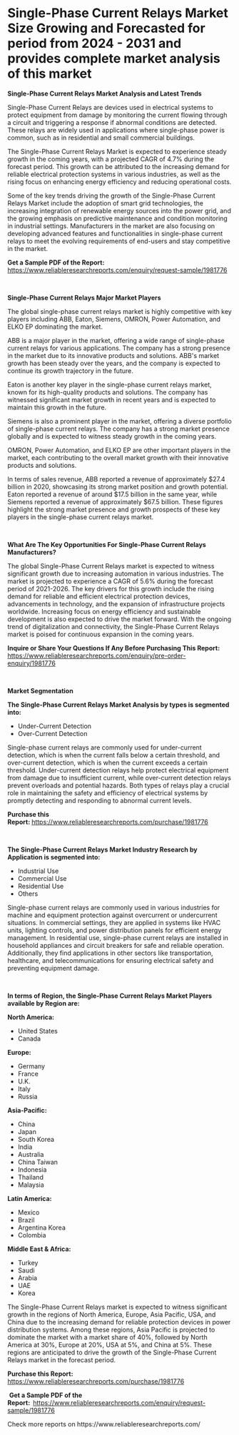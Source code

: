 <p><h1>Single-Phase Current Relays Market Size Growing and Forecasted for period from 2024 - 2031 and provides complete market analysis of this market</h1></p><p><strong>Single-Phase Current Relays Market Analysis and Latest Trends</strong></p>
<p><p>Single-Phase Current Relays are devices used in electrical systems to protect equipment from damage by monitoring the current flowing through a circuit and triggering a response if abnormal conditions are detected. These relays are widely used in applications where single-phase power is common, such as in residential and small commercial buildings.</p><p>The Single-Phase Current Relays Market is expected to experience steady growth in the coming years, with a projected CAGR of 4.7% during the forecast period. This growth can be attributed to the increasing demand for reliable electrical protection systems in various industries, as well as the rising focus on enhancing energy efficiency and reducing operational costs.</p><p>Some of the key trends driving the growth of the Single-Phase Current Relays Market include the adoption of smart grid technologies, the increasing integration of renewable energy sources into the power grid, and the growing emphasis on predictive maintenance and condition monitoring in industrial settings. Manufacturers in the market are also focusing on developing advanced features and functionalities in single-phase current relays to meet the evolving requirements of end-users and stay competitive in the market.</p></p>
<p><strong>Get a Sample PDF of the Report:&nbsp;</strong> <a href="https://www.reliableresearchreports.com/enquiry/request-sample/1981776">https://www.reliableresearchreports.com/enquiry/request-sample/1981776</a></p>
<p>&nbsp;</p>
<p><strong>Single-Phase Current Relays Major Market Players</strong></p>
<p><p>The global single-phase current relays market is highly competitive with key players including ABB, Eaton, Siemens, OMRON, Power Automation, and ELKO EP dominating the market. </p><p>ABB is a major player in the market, offering a wide range of single-phase current relays for various applications. The company has a strong presence in the market due to its innovative products and solutions. ABB's market growth has been steady over the years, and the company is expected to continue its growth trajectory in the future. </p><p>Eaton is another key player in the single-phase current relays market, known for its high-quality products and solutions. The company has witnessed significant market growth in recent years and is expected to maintain this growth in the future. </p><p>Siemens is also a prominent player in the market, offering a diverse portfolio of single-phase current relays. The company has a strong market presence globally and is expected to witness steady growth in the coming years. </p><p>OMRON, Power Automation, and ELKO EP are other important players in the market, each contributing to the overall market growth with their innovative products and solutions. </p><p>In terms of sales revenue, ABB reported a revenue of approximately $27.4 billion in 2020, showcasing its strong market position and growth potential. Eaton reported a revenue of around $17.5 billion in the same year, while Siemens reported a revenue of approximately $67.5 billion. These figures highlight the strong market presence and growth prospects of these key players in the single-phase current relays market.</p></p>
<p>&nbsp;</p>
<p><strong>What Are The Key Opportunities For Single-Phase Current Relays Manufacturers?</strong></p>
<p><p>The global Single-Phase Current Relays market is expected to witness significant growth due to increasing automation in various industries. The market is projected to experience a CAGR of 5.6% during the forecast period of 2021-2026. The key drivers for this growth include the rising demand for reliable and efficient electrical protection devices, advancements in technology, and the expansion of infrastructure projects worldwide. Increasing focus on energy efficiency and sustainable development is also expected to drive the market forward. With the ongoing trend of digitalization and connectivity, the Single-Phase Current Relays market is poised for continuous expansion in the coming years.</p></p>
<p><strong>Inquire or Share Your Questions If Any Before Purchasing This Report:</strong> <a href="https://www.reliableresearchreports.com/enquiry/pre-order-enquiry/1981776">https://www.reliableresearchreports.com/enquiry/pre-order-enquiry/1981776</a></p>
<p>&nbsp;</p>
<p><strong>Market Segmentation</strong></p>
<p><strong>The Single-Phase Current Relays Market Analysis by types is segmented into:</strong></p>
<p><ul><li>Under-Current Detection</li><li>Over-Current Detection</li></ul></p>
<p><p>Single-phase current relays are commonly used for under-current detection, which is when the current falls below a certain threshold, and over-current detection, which is when the current exceeds a certain threshold. Under-current detection relays help protect electrical equipment from damage due to insufficient current, while over-current detection relays prevent overloads and potential hazards. Both types of relays play a crucial role in maintaining the safety and efficiency of electrical systems by promptly detecting and responding to abnormal current levels.</p></p>
<p><strong>Purchase this Report:&nbsp;</strong><a href="https://www.reliableresearchreports.com/purchase/1981776">https://www.reliableresearchreports.com/purchase/1981776</a></p>
<p>&nbsp;</p>
<p><strong>The Single-Phase Current Relays Market Industry Research by Application is segmented into:</strong></p>
<p><ul><li>Industrial Use</li><li>Commercial Use</li><li>Residential Use</li><li>Others</li></ul></p>
<p><p>Single-phase current relays are commonly used in various industries for machine and equipment protection against overcurrent or undercurrent situations. In commercial settings, they are applied in systems like HVAC units, lighting controls, and power distribution panels for efficient energy management. In residential use, single-phase current relays are installed in household appliances and circuit breakers for safe and reliable operation. Additionally, they find applications in other sectors like transportation, healthcare, and telecommunications for ensuring electrical safety and preventing equipment damage.</p></p>
<p>&nbsp;</p>
<p><strong>In terms of Region, the Single-Phase Current Relays Market Players available by Region are:</strong></p>
<p>
    <p> <strong> North America: </strong>
        <ul>
            <li>United States</li>
            <li>Canada</li>
        </ul>
        </p> 
    <p> <strong> Europe: </strong>
        <ul>
            <li>Germany</li>
            <li>France</li>
            <li>U.K.</li>
            <li>Italy</li>
            <li>Russia</li>
        </ul>
        </p> 
    <p> <strong> Asia-Pacific: </strong>
        <ul>
            <li>China</li>
            <li>Japan</li>
            <li>South Korea</li>
            <li>India</li>
            <li>Australia</li>
            <li>China Taiwan</li>
            <li>Indonesia</li>
            <li>Thailand</li>
            <li>Malaysia</li>
        </ul>
        </p> 
    <p> <strong> Latin America: </strong>
        <ul>
            <li>Mexico</li>
            <li>Brazil</li>
            <li>Argentina Korea</li>
            <li>Colombia</li>
        </ul>
        </p> 
    <p> <strong> Middle East & Africa: </strong>
        <ul>
            <li>Turkey</li>
            <li>Saudi</li>
            <li>Arabia</li>
            <li>UAE</li>
            <li>Korea</li>
        </ul>
    </p>
    </p>
<p><p>The Single-Phase Current Relays market is expected to witness significant growth in the regions of North America, Europe, Asia Pacific, USA, and China due to the increasing demand for reliable protection devices in power distribution systems. Among these regions, Asia Pacific is projected to dominate the market with a market share of 40%, followed by North America at 30%, Europe at 20%, USA at 5%, and China at 5%. These regions are anticipated to drive the growth of the Single-Phase Current Relays market in the forecast period.</p></p>
<p><strong>Purchase this Report: </strong><a href="https://www.reliableresearchreports.com/purchase/1981776">https://www.reliableresearchreports.com/purchase/1981776</a></p>
<p>&nbsp;<strong>Get a Sample PDF of the Report:&nbsp;&nbsp;</strong><a href="https://www.reliableresearchreports.com/enquiry/request-sample/1981776">https://www.reliableresearchreports.com/enquiry/request-sample/1981776</a></p>
<p><strong></strong></p>
<p>Check more reports on https://www.reliableresearchreports.com/</p>